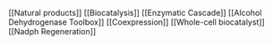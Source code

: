 [[Natural products]]
[[Biocatalysis]]
[[Enzymatic Cascade]]
[[Alcohol Dehydrogenase Toolbox]]
[[Coexpression]]
[[Whole-cell biocatalyst]]
[[Nadph Regeneration]]
